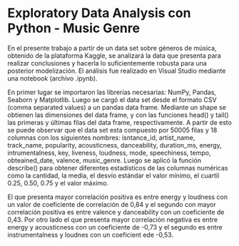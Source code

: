 # Exploratory Data Analysis con Python - Music Genre

En el presente trabajo a partir de un data set sobre géneros de música, obtenido de la plataforma Kaggle, se analizará la data que presenta para realizar conclusiones y hacerla lo suficientemente robusta para una posterior modelización. El análisis fue realizado en Visual Studio mediante una notebook (archivo .ipynb).

En primer lugar se importaron las librerías necesarias: NumPy, Pandas, Seaborn y Matplotlib. Luego se cargó el data set desde el formato CSV (comma separated values) a un pandas data frame. Mediante un shape se obtienen las dimensiones del data frame, y con las funciones head() y tail() las primeras y últimas filas del data frame, respectivamente. A partir de esto se puede observar que el data set esta compuesto por 50005 filas y 18 columnas con los siguientes nombres: isntance_id, artist_name, track_name, popularity, acousticness, danceability, duration_ms, energy, intrumentalness, key, liveness, loudness, mode, speechiness, tempo, obteained_date, valence, music_genre. Luego se aplicó la función describe() para obtener diferentes estadísticos de las columnas numéricas como la cantidad, la media, el desvío estándar el valor mínimo, el cuartil 0.25, 0.50, 0.75 y el valor máximo. 

El que presenta mayor correlación positiva es entre energy y loudness con un valor de coeficiente de correlación de 0,84 y el segundo con mayor correlación positiva es entre valence y danceability con un coeficiente de 0,43. Por otro lado el que presenta mayor correlación negativa es entre energy y acousticness con un coeficiente de -0,73 y el segundo es entre instrumentalness y loudnes con un coeficient ede -0,53.
